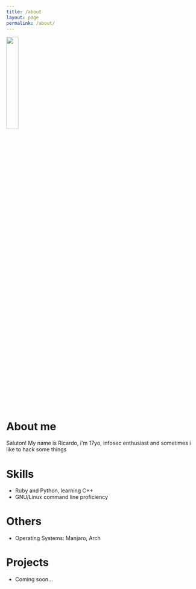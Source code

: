 ```yaml
---
title: /about
layout: page
permalink: /about/
---
```


<img src="https://avatars2.githubusercontent.com/u/69571981?s=400&u=e23d360ce51a6ae622ca7f48b5075bbeffb72e41&v=4" width="25%">

# About me
Saluton! My name is Ricardo, i'm 17yo, infosec enthusiast and sometimes i like to hack some things

# Skills
- Ruby and Python, learning C++
- GNU/Linux command line proficiency

# Others
- Operating Systems: Manjaro, Arch

# Projects
- Coming soon...
